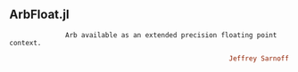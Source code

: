 ## ArbFloat.jl
```               Arb available as an extended precision floating point context.          ```
```ruby
                                                       Jeffrey Sarnoff © 2016-Mar-26 USA NY
```
